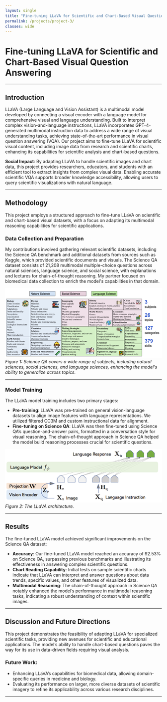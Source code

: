 ```yaml
---
layout: single
title: "Fine-tuning LLaVA for Scientific and Chart-Based Visual Question Answering"
permalink: /projects/project-3/
classes: wide
---
```


# Fine-tuning LLaVA for Scientific and Chart-Based Visual Question Answering

---

## Introduction

LLaVA (Large Language and Vision Assistant) is a multimodal model developed by connecting a visual encoder with a language model for comprehensive visual and language understanding. Built to interpret complex vision-and-language instructions, LLaVA incorporates GPT-4-generated multimodal instruction data to address a wide range of visual understanding tasks, achieving state-of-the-art performance in visual question answering (VQA). Our project aims to fine-tune LLaVA for scientific visual content, including image data from research and scientific charts, enhancing its capabilities for scientific analysis and chart-based questions.

**Social Impact**: By adapting LLaVA to handle scientific images and chart data, this project provides researchers, educators, and students with an efficient tool to extract insights from complex visual data. Enabling accurate scientific VQA supports broader knowledge accessibility, allowing users to query scientific visualizations with natural language.

---

## Methodology

This project employs a structured approach to fine-tune LLaVA on scientific and chart-based visual datasets, with a focus on adapting its multimodal reasoning capabilities for scientific applications.

### Data Collection and Preparation

My contributions involved gathering relevant scientific datasets, including the Science QA benchmark and additional datasets from sources such as Kaggle, which provided scientific documents and visuals. The Science QA dataset consists of 21,208 multimodal multiple-choice questions across natural sciences, language science, and social science, with explanations and lectures for chain-of-thought reasoning. My partner focused on biomedical data collection to enrich the model's capabilities in that domain.

![Domain Diversity in Science QA](/images/sqa_diversity.png)  
*Figure 1: Science QA covers a wide range of subjects, including natural sciences, social sciences, and language sciences, enhancing the model's ability to generalize across topics.*

---

### Model Training

The LLaVA model training includes two primary stages:

- **Pre-training**: LLaVA was pre-trained on general vision-language datasets to align image features with language representations. We utilized filtered CC3M and custom instructional data for alignment.
- **Fine-tuning on Science QA**: LLaVA was then fine-tuned using Science QA’s question-and-answer pairs, formatted in a conversation style for visual reasoning. The chain-of-thought approach in Science QA helped the model build reasoning processes crucial for scientific questions.

![LLaVA Architecture](/images/llava_pipeline.png)  
*Figure 2: The LLaVA architecture.*

---

## Results

The fine-tuned LLaVA model achieved significant improvements on the Science QA dataset:

- **Accuracy**: Our fine-tuned LLaVA model reached an accuracy of 92.53% on Science QA, surpassing previous benchmarks and illustrating its effectiveness in answering complex scientific questions.
- **Chart Reading Capability**: Initial tests on sample scientific charts indicate that LLaVA can interpret and answer questions about data trends, specific values, and other features of visualized data.
- **Multimodal Reasoning**: The chain-of-thought approach in Science QA notably enhanced the model’s performance in multimodal reasoning tasks, indicating a robust understanding of context within scientific images.

---

## Discussion and Future Directions

This project demonstrates the feasibility of adapting LLaVA for specialized scientific tasks, providing new avenues for scientific and educational applications. The model’s ability to handle chart-based questions paves the way for its use in data-driven fields requiring visual analysis.

### Future Work:

- Enhancing LLaVA’s capabilities for biomedical data, allowing domain-specific queries in medicine and biology.
- Evaluating its performance on larger, more diverse datasets of scientific imagery to refine its applicability across various research disciplines.

---

